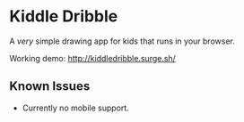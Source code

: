 # Kiddle Dribble
A *very* simple drawing app for kids that runs in your browser.

Working demo: http://kiddledribble.surge.sh/

## Known Issues
* Currently no mobile support.